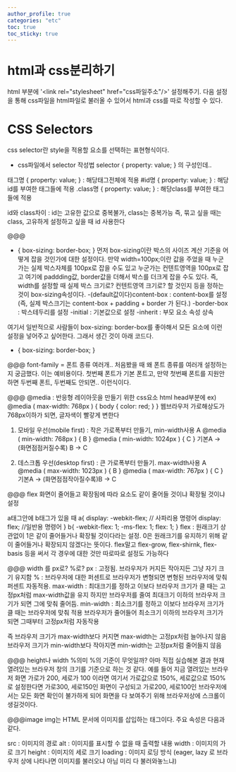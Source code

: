 ```yaml
---
author_profile: true
categories: "etc"
toc: true
toc_sticky: true
---
```


# html과 css분리하기
html <head>부분에 '\<link rel="stylesheet" href="css파일주소"/>' 설정해주기. 다음 설정을 통해 css파일을 html파일로 불러올 수 있어서 html과 css를 따로 작성할 수 있다.

# CSS Selectors
css selector란 style을 적용할 요소를 선택하는 표현형식이다.          

- css파일에서 selector 작성법
selector { property: value; } 의 구성인데..

태그명 { property: value; } : 해당태그전체에 적용
#id명 { property: value; } : 해당id를 부여한 태그들에 적용
.class명 { property: value; } : 해당class를 부여한 태그들에 적용

id와 class차이 : id는 고유한 값으로 중복불가, class는 중복가능
즉, 묶고 싶을 때는 class, 고유하게 설정하고 싶을 때 id 사용한다



@@@
* {
  box-sizing: border-box;
}
먼저 box-sizing이란 박스의 사이즈 계산 기준을 어떻게 잡을 것인가에 대한 설정이다.
만약 width=100px;이란 값을 주었을 때 누군가는 실제 박스자체를 100px로 잡을 수도 있고
누군가는 컨텐트영역을 100px로 잡고 여기에 paddding값, border값을 더해서 박스를 더크게 잡을 수도 있다.
즉, width를 설정할 때 실제 박스 크기로? 컨텐트영역 크기로? 할 것인지 등을 정하는 것이 box-sizing속성이다.
-(default값이다)content-box : content-box를 설정(즉, 실제 박스크기는 content-box + padding + border 가 된다.)
-border-box : 박스테두리를 설정
-initial : 기본값으로 설정
-inherit : 부모 요소 속성 상속

여기서 일반적으로 사람들이 box-sizing: border-box를 좋아해서 모든 요소에 이런 설정을 넣어주고 싶어한다.
그래서 생긴 것이 아래 코드다.
* {
  box-sizing: border-box;
}

@@@
font-family = 폰트 종류 여러개..
처음봤을 때 왜 폰트 종류를 여러개 설정하는지 궁금했다.
이는 예비용이다. 첫번째 폰트가 기본 폰트고, 만약 첫번째 폰트를 지원안하면 두번째 폰트, 두번째도 안되면..
이런식이다.

@@@
@media : 반응형 레이아웃을 만들기 위한 css요소
html head부분에
<meta name="viewport" content="width=device-width, initial-scale=1">
ex)
@media ( max-width: 768px ) {
  body { color: red; }
}
웹브라우저 가로해상도가 768px이하가 되면, 글자색이 빨갛게 변한다

1. 모바일 우선(mobile first) : 작은 가로폭부터 만들기, min-width사용
A
@media ( min-width: 768px ) {
  B
}
@media ( min-width: 1024px ) {
  C
}
기본A -> (화면점점커질수록) B -> C

2. 데스크톱 우선(desktop first) : 큰 가로폭부터 만들기. max-width사용
A
@media ( max-width: 1023px ) {
  B
}
@media ( max-width: 767px ) {
  C
}
기본A -> (화면점점작아질수록)B -> C


@@@ flex
화면이 줄어들고 확장됨에 따라 요소도 같이 줄어들 것이냐 확장될 것이냐 설정

a태그안에 b태그가 있을 때
a{
display: -webkit-flex; // 사파리용 명령어
display: flex; //일반용 명령어
}
b{
-webkit-flex: 1;
	-ms-flex: 1;
	flex: 1;
}
flex  : 원래크기 상관없이 1은 같이 줄어들거나 확장될 것이다라는 설정.
0은 원래크기를 유지하기 위해 같이 줄어들거나 확장되지 않겠다는 뜻이다.
flex말고 flex-grow, flex-shirnk, flex-basis 등을 써서 각 경우에 대한 것만 따로따로 설정도 가능하다



@@@ width 를 px로? %로?
px : 고정됨. 브라우저가 커지든 작아지든 그냥 자기 크기 유지함
% : 브라우저에 대한 퍼센트로 브라우저가 변형되면 변형된 브라우저에 맞춰 퍼센트 자동적용.
max-width : 최대크기를 정하고 이보다 브라우저 크기가 클 때는 고정px처럼 max-width값을 유지
하지만 브라우저를 줄여 최대크기 이하의 브라우저 크기가 되면 그에 맞춰 줄어듬.
min-width : 최소크기를 정하고 이보다 브라우저 크기가 클 때는 브라우저에 맞춰 적용
브라우저가 줄어들어 최소크기 이하의 브라우저 크기가 되면 그때부터 고정px처럼 자동작용

즉 브라우저 크기가 max-width보다 커지면 max-width는 고정px처럼 늘어나지 않음
브라우저 크기가 min-width보다 작아지면 min-width는 고정px처럼 줄어들지 않음

@@@ height나 width %의미
%의 기준이 무엇일까? 아마 직접 실습해본 결과 현재 열려있는 브라우저 창의 크기를 기준으로 하는 것 같다.
예를 들어 지금 열려있는 브라우저 화면 가로가 200, 세로가 100 이라면 여기서
가로값으로 150%, 세로값으로 150%로 설정한다면
가로300, 세로150인 화면이 구성되고 가로200, 세로100인 브라우저에서는 모든 화면 확인이 불가하게 되어
화면을 다 보여주기 위해 브라우저상에 스크롤이 생길것이다.

@@@image
img는 HTML 문서에 이미지를 삽입하는 태그이다. 주요 속성은 다음과 같다.

src : 이미지의 경로
alt : 이미지를 표시할 수 없을 때 출력할 내용
width : 이미지의 가로 크기
height : 이미지의 세로 크기
loading : 이미지 로딩 방식 (eager, lazy 로 브라우저 상에 나타나면 이미지를 불러오냐 아님 미리 다 불러와놓느냐)